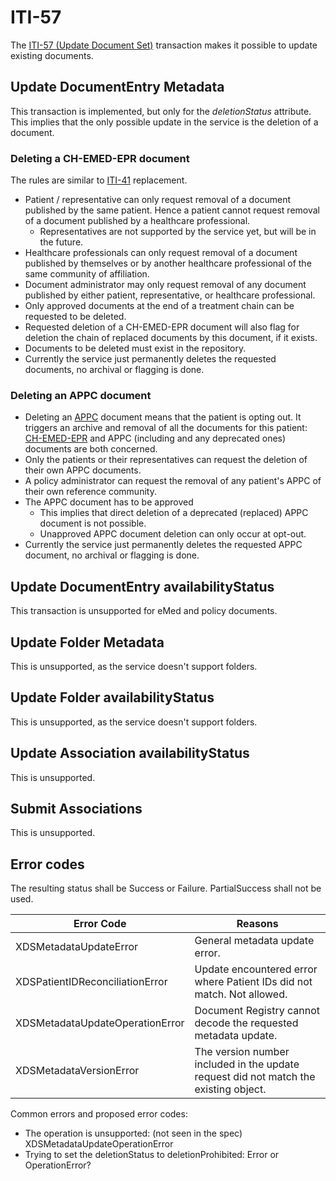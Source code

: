 # ITI-57

The [ITI-57 (Update Document Set)](https://www.ihe.net/uploadedFiles/Documents/ITI/IHE_ITI_Suppl_XDS_Metadata_Update.pdf) transaction makes it possible to update existing documents. 

## Update DocumentEntry Metadata

This transaction is implemented, but only for the *deletionStatus* attribute. This implies that the only possible update in the service is the deletion of a document.

### Deleting a CH-EMED-EPR document
The rules are similar to [ITI-41](iti41.md) replacement.
* Patient / representative can only request removal of a document published by the same patient. Hence a patient cannot request removal of a document published by a healthcare professional.
    * Representatives are not supported by the service yet, but will be in the future.
* Healthcare professionals can only request removal of a document published by themselves or by another healthcare professional of the same community of affiliation.
* Document administrator may only request removal of any document published by either patient, representative, or healthcare professional.
* Only approved documents at the end of a treatment chain can be requested to be deleted.
* Requested deletion of a CH-EMED-EPR document will also flag for deletion the chain of replaced documents by this document, if it exists.
* Documents to be deleted must exist in the repository.
* Currently the service just permanently deletes the requested documents, no archival or flagging is done.

### Deleting an APPC document
* Deleting an [APPC](https://www.ihe.net/uploadedFiles/Documents/ITI/IHE_ITI_Suppl_APPC.pdf) document means that the patient is opting out. It triggers an archive and removal of all the documents for this patient: [CH-EMED-EPR](https://build.fhir.org/ig/CARA-ch/ch-emed-epr/) and APPC (including and any deprecated ones) documents are both concerned.
* Only the patients or their representatives can request the deletion of their own APPC documents.
* A policy administrator can request the removal of any patient's APPC of their own reference community.
* The APPC document has to be approved
    * This implies that direct deletion of a deprecated (replaced) APPC document is not possible.
    * Unapproved APPC document deletion can only occur at opt-out.
* Currently the service just permanently deletes the requested APPC document, no archival or flagging is done.

## Update DocumentEntry availabilityStatus

This transaction is unsupported for eMed and policy documents.

## Update Folder Metadata

This is unsupported, as the service doesn't support folders.

## Update Folder availabilityStatus

This is unsupported, as the service doesn't support folders.

## Update Association availabilityStatus

This is unsupported.

## Submit Associations

This is unsupported.

## Error codes

The resulting status shall be Success or Failure. PartialSuccess shall not be used.

| Error Code | Reasons |
| ------ | ------ |
| XDSMetadataUpdateError | General metadata update error. |
| XDSPatientIDReconciliationError | Update encountered error where Patient IDs did not match. Not allowed. |
| XDSMetadataUpdateOperationError | Document Registry cannot decode the requested metadata update. |
| XDSMetadataVersionError | The version number included in the update request did not match the existing object. |

Common errors and proposed error codes:

* The operation is unsupported: (not seen in the spec) XDSMetadataUpdateOperationError
* Trying to set the deletionStatus to deletionProhibited: Error or OperationError? <!-- TODO: -> error -->

